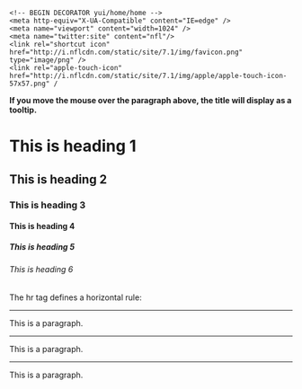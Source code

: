<!doctype html><html itemscope="" itemtype="http://schema.org/WebPage" lang="en"><head><meta content="Search the world's information, including webpages, images, videos and more. Google has many special features to help you find exactly what you're looking for." name="description"><meta content="noodp" name="robots"><meta content="/logos/doodles/2015/womens-world-cup-2015-us-first-match-5145027185475584-hp.jpg" itemprop="image"><meta content="Women's World Cup is on! #GoogleDoodle" property="og:description"><meta content="http://www.google.com/logos/doodles/2015/womens-world-cup-2015-us-first-match-5145027185475584-hp.jpg" property="og:image"><meta content="500" property="og:image:width"><meta content="200" property="og:image:height"><meta content="origin" id="mref" name="referrer"><title>Google</title>

<!doctype html> <html lang="en"> <head> <meta http-equiv="X-UA-Compatible" content="IE=edge"> <meta charset="utf-8"> <title>NBA.com</title> <link rel="canonical" href="http://www.nba.com"/> <link rel="icon" href="http://i.cdn.turner.com/nba/tmpl_asset/static/nba-cms3-homepage/1583/elements/global/favicon16.ico" type="image/x-icon" /> <link rel="apple-touch-icon" href="http://i.cdn.turner.com/nba/tmpl_asset/static/nba-cms3-homepage/1583/dep/nba-cms3-mobile/elements/apple-touch-icon.png" type="image/png" /> <meta name="description" content="The official site of the National Basketball Association. Includes news, features, multimedia, player profiles, chat transcripts, schedules and statistics." /> <meta name="keywords" content="NBA.com" /> <meta name="viewport" content="width=1000" /> <script type="text/javascript"> var dataEnv = "http://data.nba.com"; </script>


<title>NFL.com - Official Site of the National Football League</title>
	
	<!-- BEGIN DECORATOR yui/home/home -->
	<meta http-equiv="X-UA-Compatible" content="IE=edge" />
	<meta name="viewport" content="width=1024" />
	<meta name="twitter:site" content="nfl"/>
	<link rel="shortcut icon" href="http://i.nflcdn.com/static/site/7.1/img/favicon.png" type="image/png" />
	<link rel="apple-touch-icon" href="http://i.nflcdn.com/static/site/7.1/img/apple/apple-touch-icon-57x57.png" /
<p><b>
If you move the mouse over the paragraph above,
the title will display as a tooltip.
</b></p>


<h1>This is heading 1</h1>
<h2>This is heading 2</h2>
<h3>This is heading 3</h3>
<h4>This is heading 4</h4>
<h5>This is heading 5</h5>
<h6>This is heading 6</h6>


<p>The hr tag defines a horizontal rule:</p>
<hr>
<p>This is a paragraph.</p>
<hr>
<p>This is a paragraph.</p>
<hr>
<p>This is a paragraph.</p>
